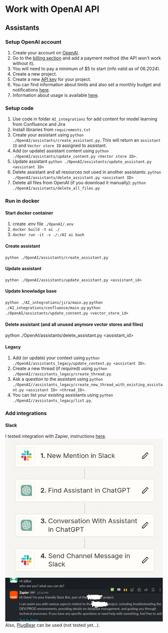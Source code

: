 # Work with OpenAI API
## Assistants

### Setup OpenAI account
1. Create your account on [OpenAI](https://platform.openai.com/playground/).
2. Go to the [billing section](https://platform.openai.com/settings/organization/billing/overview) and add a payment method (the API won't work without it).
3. You will need to pay a minimum of $5 to start (info valid as of 06.2024).
4. Create a new project.
5. Create a new [API key](https://platform.openai.com/api-keys) for your project.
6. You can find information about limits and also set a monthly budget and notifications [here](https://platform.openai.com/settings/organization/limits).
7. Information about usage is available [here](https://platform.openai.com/usage).

### Setup code
1. Use code in folder `AI_integrations` for add content for model learning from Confluence and Jira
2. Install libraries from `requirements.txt`
3. Create your assistant using `python ./OpenAI/assistants/create_assistant.py`. This will return an `assistant ID` and `Vector store ID` assigned to assistant.
4. Add (or update) assistant content using `python ./OpenAI/assistants/update_content.py <Vector store ID>`.
5. Update assistant `python ./OpenAI/assistants/update_assistant.py <assistant ID>`
6. Delete assistant and all resources not used in another assistants: `python ./OpenAI/assistants/delete_assistant.py <assistant ID>`
7. Delete all files from OpenAI (if you download it manually): `python ./OpenAI/assistants/delete_all_files.py`

### Run in docker
#### Start docker container
1. create .env file `./OpenAI/.env`
2. `docker build -t ai ./`
3. `docker run -it -v ./:/AI ai bash`

#### Create assistant
`python ./OpenAI/assistants/create_assistant.py`

#### Update assistant
`python ./OpenAI/assistants/update_assistant.py <assistant_id>`

#### Update knowladge base
`python ./AI_integrations/jira/main.py`
`python ./AI_integrations/confluence/main.py`
`python ./OpenAI/assistants/update_content.py <vector_store_id>`

#### Delete assistant (and all unused anymore vector stores and files)
python ./OpenAI/assistants/delete_assistant.py <assistant_id>


#### Legacy
1. Add (or update) your context using `python ./OpenAI/assistants_legacy/update_context.py <assistant ID>`.
2. Create a new thread (if required) using `python ./OpenAI//assistants_legacy/create_thread.py`.
3. Ask a question to the assistant using `python ./OpenAI//assistants_legacy/create_new_thread_with_existing_assistant.py <assistant ID> <thread_ID>`.
4. You can list your existing assistants using `python ./OpenAI//assistants_legacy/list.py`.

### Add integrations
#### Slack
I tested integration with Zapier, instructions [here](https://www.youtube.com/watch?v=kLkMC-ZIXq4).
![Slack integration](./pictures/Slack_integration.png)
![Slack result](./pictures/Slack_result.png)
Also, [PlugBear](https://plugbear.io/) can be used (not tested yet...).